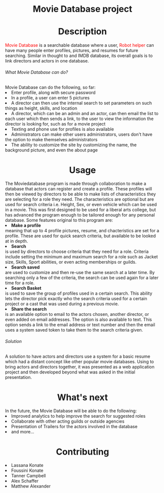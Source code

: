 <center><h1>Movie Database project</h1> </center>

<center><h1>Description</h1> </center> 
<p><span style='color:red' >Movie Database</span> is a searchable database where a user, <span style='color:red' >Robot helper</span> can have many people enter profiles, pictures, and resumes for future searching. Similar in thought to and IMDB database, its overall goals is to link directors and actors in one database.</p>
<h6>What Movie Database can do?</h6>
Movie Database can do the following, so far:
<li>Enter profile, along with secure password </li>
<li>In a profile, a user can enter 5 pictures </li>
<li>A director can then use the internal search to set parameters on such things as height, skills, and location </li>
<li>A director, which can be an admin and an actor, can then email the list to each user which then sends a link, to the user to view the information the director is looking for, such as for a movie project </li>
<li>Texting and phone use for profiles is also available </li>
<li>Administrators can make other users administrators, users don't have the option to make themselves administrators </li>
<li>The ability to customize the site by customizing the name, the background picture, and even the about page </li>

<center><h1>Usage</h1> </center>
The Moviedatabase program is made through collaboration to make a database that actors can register and create a profile. These profiles will then be viewed by directors to be able to make lists of characteristics they are selecting for a role they need. The characteristics are optional but are used for search criteria i.e. Height, Sex, or even vehicle which can be used in a movie. This was first designed to be used for a liberal arts college, but has advanced the program enough to be tailored enough for any personal database. 
Some features original to this program are: 
<li><b>Make a profile</b></li> meaning that up to 4 profile pictures, resume, and chacteristics are set for a profile. These are used for quick search criteria, but available to be looked at in depth.
<li><b>Search</b></li> is used by directors to choose criteria that they need for a role. Criteria include setting the minimum and maximum search for a role such as Jacket size, Skills, Sport abilities, or even acting memberships or guilds.
<li><b>Search saved</b></li> are used to customize and then re-use the same search at a later time. By searching only a few of the criteria, the search can be used again for a later time for a role. 
<li><b>Search Basket</b></li>  is used to save the group of profiles used in a certain search. This ability lets the director pick exactly who the search criteria used for a certain project or a cast that was used during a previous movie.
<li><b>Share the search</b></li> is an available option to email to the actors chosen, another director, or even added on email addresses. The option is also available to text. This option sends a link to the email address or text number and then the email uses a system saved token to take them to the search criteria given. 

<h6>Solution</h6>
A solution to have actors and directors use a system for a basic resume which had a distant concept like other popular movie databases. Using to bring actors and directors together, it was presented as a web application project and then developed beyond what was asked in the initial presentation.

<center><h1>What's next </h1> </center> 
In the future, the Movie Database will be able to do the following:
<li>Improved analytics to help improve the search for suggested roles</li>
<li>Collaborate with other acting guilds or outside agencies</li>
<li>Presentation of Trailers for the actors involved in the database</li>
<li>and more...</li>

<center><h1>Contributing</h1> </center> 
<li>Lassana Konate</li>
<li>Foussini Konate</li>
<li>Tanner Campbell</li>
<li>Alex Schaffer</li>
<li>Matthew Alexander</li>
